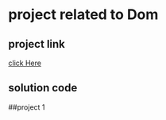  # project related to Dom

## project link 

[click Here](
    https://stackblitz.com/edit/dom-project-chaiaurcode?file=index.html)

## solution code 

##project 1 

```javascript


```